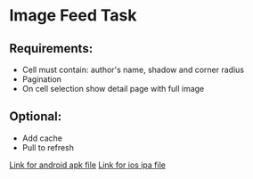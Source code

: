 # Image Feed Task

## Requirements:

- Cell must contain: author's name, shadow and corner radius
- Pagination
- On cell selection show detail page with full image

## Optional:

- Add cache
- Pull to refresh

[Link for android apk file](htttp://googledrive.com)
[Link for ios ipa file](htttp://googledrive.com)
